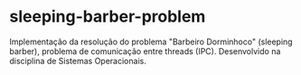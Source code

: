# sleeping-barber-problem
Implementação da resolução do problema "Barbeiro Dorminhoco" (sleeping barber), problema de comunicação entre threads (IPC). Desenvolvido na disciplina de Sistemas Operacionais. 
